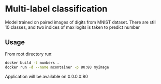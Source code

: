 # Multi-label classification
Model trained on paired images of digits from MNIST dataset.
There are still 10 classes, and two indices of max logits is taken to predict number


## Usage
From root directory run:

```bash
docker build -t numbers .
docker run -d --name mcontainer -p 80:80 myimage
```

Application will be available on 0.0.0.0:80


